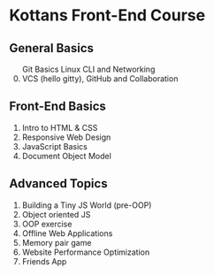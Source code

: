 <!DOCTYPE html>

<head>
    <meta charset="utf-8" />
    <h1>Kottans Front-End Course</h1>
    <meta name="description" content="Stage 0. Self-Study" />
    <link rel="stylesheet" href="https://maxcdn.bootstrapcdn.com/bootstrap/3.3.7/css/bootstrap.min.css" integrity="sha384-BVYiiSIFeK1dGmJRAkycuHAHRg32OmUcww7on3RYdg4Va+PmSTsz/K68vbdEjh4u" crossorigin="anonymous">
    <link href="https://fonts.googleapis.com/icon?family=Material+Icons" rel="stylesheet">
</head>

<body>
    <div>
        <h2>General Basics</h2>
        <ol class="list-group" start="0">
            </li>
                <!-- <i class="material-icons">done</i></span> -->
                Git Basics
            </li>
            </li>
                <!-- <i class="material-icons">done</i></span> -->
                Linux CLI and Networking
            </li>
            <li class="list-group-item d-flex justify-content-between align-items-center">
                <!-- <i class="material-icons">done</i></span> -->
                VCS (hello gitty), GitHub and Collaboration
            </li>
        </ol>
    </div>
    <div>
        <h2>Front-End Basics</h2>
        <ol class="list-group">
            <li class="list-group-item d-flex justify-content-between align-items-center">
                <!-- <i class="material-icons">done</i></span> -->
                Intro to HTML & CSS
            </li>
            <li class="list-group-item d-flex justify-content-between align-items-center">
                <!-- <i class="material-icons">done</i></span> -->
                Responsive Web Design
            </li>
            <li class="list-group-item d-flex justify-content-between align-items-center">
                <!-- <i class="material-icons">done</i></span> -->
                JavaScript Basics
            </li>
            <li class="list-group-item d-flex justify-content-between align-items-center">
                <!-- <i class="material-icons">done</i></span> -->
                Document Object Model
            </li>
        </ol>
    </div>
    <div>
        <h2>Advanced Topics</h2>
        <ol class="list-group">
            <li class="list-group-item d-flex justify-content-between align-items-center">
                <!-- <i class="material-icons">done</i></span> -->
                Building a Tiny JS World (pre-OOP)
            </li>
            <li class="list-group-item d-flex justify-content-between align-items-center">
                <!-- <i class="material-icons">done</i></span> -->
                Object oriented JS
            </li>
            <li class="list-group-item d-flex justify-content-between align-items-center">
                <!-- <i class="material-icons">done</i></span> -->
                OOP exercise
            </li>
            <li class="list-group-item d-flex justify-content-between align-items-center">
                <!-- <i class="material-icons">done</i></span> -->
                Offline Web Applications
            </li>
            <li class="list-group-item d-flex justify-content-between align-items-center">
                <!-- <i class="material-icons">done</i></span> -->
                Memory pair game
            </li>
            <li class="list-group-item d-flex justify-content-between align-items-center">
                <!-- <i class="material-icons">done</i></span> -->
                Website Performance Optimization
            </li>
            <li class="list-group-item d-flex justify-content-between align-items-center">
                <!-- <i class="material-icons">done</i></span> -->
                Friends App
            </li>
        </ol>
    </div>
</body>
</html>
